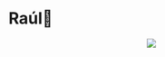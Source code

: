 # Raúl👾
<p align="center">
<img src="https://readme-typing-svg.herokuapp.com?font=Time+New+Roman&color=6FFFFF&size=35&center=true&vCenter=true&width=800&height=200&lines=Raúl+Auad..&hearts;++;I+aspire+to+be+a+Full-Stack+web+developer,;Computer+Science+Student,;UTN-FRT+Tucumán,;Active+student,;I+love+active+learning..<3">
</p>
